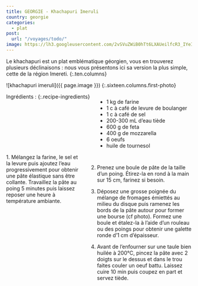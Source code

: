 ```yaml
---
title: GEORGIE - Khachapuri Imeruli
country: georgie
categories:
  - plat
post:
  url: "/voyages/todo/"
image: https://lh3.googleusercontent.com/2vSVuZWiB0hTt6LXAUeilfcR3_IYeIy06G9pXqni2jx7iIuU93JQuQYciOR57lxNzHjrL0fjrgRjagdQO49_9k9vxXi7_OhE3c2EMFAxV9hdIMoiVi94TKda4efheKmgrrb371bwToDZjstiTmhamaQ8ZCdriiuKKYGCf2BiAuWuEO-dguxeEIDVKMXp9swVgTy68Md14MCiaNDwxFWeQ1fVy8evXHoyQ2HhZhZRhaLXbXIE9zvSYWMAoDeYSqskAE99hU-4mB2zTsEhn6w4e5KQ_kJShk23aExNAE7auYjA87AG6LhJ07bMb7vJyGz-u1puUpMzij4m6DIHhJWsRZJ6RzMN2saXXJ4MjIDEvzheU1HoYUghVtpY3Ho8JGiH71diOPcgHTBKUtKI4z5_DbTv5AZYILT7udVQn5uiqP9Xnn2W3qfwr220r3EQAkclHxWaTEYp4vLFJMRSSR1GNRJb5kfIutmaKGbjFMuyDSEr4_SxkTrQHMV5wt6cIxa5VemOWuNdNZyqhLA34u7oindju3MuIyQcPBUgGXcZbLI0-Y9tkUygUdUeLQVb5nuW-L741rk-vq_xFuY_MaPrz1J38yQlYof9BEjf8JWIsLce2G_0kaCOP-FybK3VkjTZ1KfZAbTKqBAzE3Jz071KrYCPflxeXrxyC3F89ldRKRCa90o4cHU3-C9zGG1Ab8jqrFgO61_XTpOJswV9m86yE8bI4vj67CXz90C9j2ZONJpaPNDe=w900
---
```


Le khachapuri est un plat emblématique géorgien, vous en trouverez plusieurs déclinaisons : nous vous présentons ici sa version la plus simple, cette de la région Imereti.
{:.ten.columns}

<!--fin extrait-->

![khachapuri imeruli]({{ page.image }})
{:.sixteen.columns.first-photo}

<div class="four columns" markdown="1">
Ingrédients :
{:.recipe-ingredients}

- 1 kg de farine
- 1 c à café de levure de boulanger
- 1 c à café de sel
- 200-300 mL d’eau tiède
- 600 g de feta
- 400 g de mozzarella
- 6 oeufs
- huile de tournesol
</div>

<div class="ten columns" markdown="1">
1. Mélangez la farine, le sel et la levure puis ajoutez l’eau progressivement pour obtenir une pâte élastique sans être collante. Travaillez la pâte au poing 5 minutes puis laissez reposer une heure à température ambiante.

2. Prenez une boule de pâte de la taille d’un poing. Étirez-la en rond à la main sur 15 cm, farinez si besoin.

3. Déposez une grosse poignée du mélange de fromages émiettés au milieu du disque puis ramenez les bords de la pâte autour pour former une bourse (cf photo). Formez une boule et étalez-la à l’aide d’un rouleau ou des poings pour obtenir une galette ronde d’1 cm d’épaisseur.

4. Avant de l’enfourner sur une taule bien huilée à 200°C, pincez la pâte avec 2 doigts sur le dessus et dans le trou faites couler un oeuf battu. Laissez cuire 10 min puis coupez en part et servez tiède.
</div>
